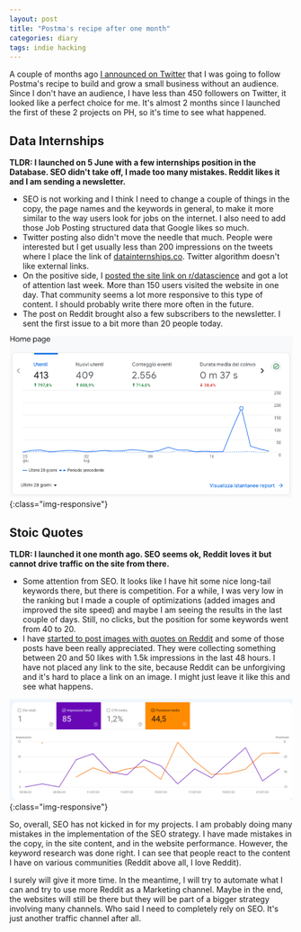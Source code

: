 ```yaml
---
layout: post
title: "Postma's recipe after one month"
categories: diary
tags: indie hacking
---
```


A couple of months ago [I announced on Twitter][tweet-postma] that I was going to follow Postma's recipe to build and grow a small business without an audience. Since I don't have an audience, I have less than 450 followers on Twitter, it looked like a perfect choice for me. It's almost 2 months since I launched the first of these 2 projects on PH, so it's time to see what happened.

## Data Internships

**TLDR: I launched on 5 June with a few internships position in the Database. SEO didn't take off, I made too many mistakes. Reddit likes it and I am sending a newsletter.**

- SEO is not working and I think I need to change a couple of things in the copy, the page names and the keywords in general, to make it more similar to the way users look for jobs on the internet. I also need to add those Job Posting structured data that Google likes so much.
- Twitter posting also didn't move the needle that much. People were interested but I get usually less than 200 impressions on the tweets where I place the link of [datainternships.co][datainternships.co]. Twitter algorithm doesn't like external links.
- On the positive side, I [posted the site link on r/datascience][r/datascience] and got a lot of attention last week. More than 150 users visited the website in one day. That community seems a lot more responsive to this type of content. I should probably write there more often in the future.
- The post on Reddit brought also a few subscribers to the newsletter. I sent the first issue to a bit more than 20 people today.

![datainternships-traffic](/images/datainternships-traffic.png){:class="img-responsive"}

## Stoic Quotes

**TLDR: I launched it one month ago. SEO seems ok, Reddit loves it but cannot drive traffic on the site from there.**

- Some attention from SEO. It looks like I have hit some nice long-tail keywords there, but there is competition. For a while, I was very low in the ranking but I made a couple of optimizations (added images and improved the site speed) and maybe I am seeing the results in the last couple of days. Still, no clicks, but the position for some keywords went from 40 to 20.
- I have [started to post images with quotes on Reddit][r/stoicquotes] and some of those posts have been really appreciated. They were collecting something between 20 and 50 likes with 1.5k impressions in the last 48 hours. I have not placed any link to the site, because Reddit can be unforgiving and it's hard to place a link on an image. I might just leave it like this and see what happens.

![stoicquotes-search](/images/stoicquotes-search.png){:class="img-responsive"}

So, overall, SEO has not kicked in for my projects. I am probably doing many mistakes in the implementation of the SEO strategy. I have made mistakes in the copy, in the site content, and in the website performance. However, the keyword research was done right. I can see that people react to the content I have on various communities (Reddit above all, I love Reddit).

I surely will give it more time. In the meantime, I will try to automate what I can and try to use more Reddit as a Marketing channel. Maybe in the end, the websites will still be there but they will be part of a bigger strategy involving many channels. Who said I need to completely rely on SEO. It's just another traffic channel after all.

[datainternships.co]: https://datainternships.co
[r/datascience]: https://www.reddit.com/r/datascience/comments/1532iy9/data_science_internships/
[r/stoicquotes]: https://www.reddit.com/r/stoicquotes/
[tweet-postma]: https://twitter.com/tropianhs/status/1650421948617203713?s=20
